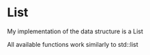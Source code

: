 # List
My implementation of the data structure is a List

All available functions work similarly to std::list

